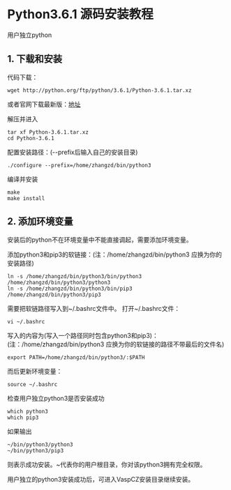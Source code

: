 # Python3.6.1 源码安装教程
用户独立python

## 1. 下载和安装
代码下载：
```angular2html
wget http://python.org/ftp/python/3.6.1/Python-3.6.1.tar.xz
```
或者官网下载最新版：[地址](https://www.python.org/downloads/source/)

解压并进入
```angular2html
tar xf Python-3.6.1.tar.xz
cd Python-3.6.1
```
配置安装路径：(--prefix后输入自己的安装目录)
```angular2html
./configure --prefix=/home/zhangzd/bin/python3
```
编译并安装
```angular2html
make
make install
```

## 2. 添加环境变量
安装后的python不在环境变量中不能直接调起，需要添加环境变量。

添加python3和pip3的软链接：(注：/home/zhangzd/bin/python3 应换为你的安装路径)
```angular2html
ln -s /home/zhangzd/bin/python3/bin/python3 /home/zhangzd/bin/python3/python3
ln -s /home/zhangzd/bin/python3/bin/pip3 /home/zhangzd/bin/python3/pip3
```
需要把软链路径写入到~/.bashrc文件中。
打开~/.bashrc文件：
```angular2html
vi ~/.bashrc
```
写入的内容为(写入一个路径同时包含python3和pip3)：(注：/home/zhangzd/bin/python3 应换为你的软链接的路径不带最后的文件名)
```angular2html
export PATH=/home/zhangzd/bin/python3/:$PATH
```
而后更新环境变量：
```angular2html
source ~/.bashrc
```
检查用户独立python3是否安装成功
```angular2html
which python3
which pip3
```
如果输出
```angular2html
~/bin/python3/python3
~/bin/python3/pip3
```
则表示成功安装。~代表你的用户根目录，你对该python3拥有完全权限。

用户独立的python3安装成功后，可进入VaspCZ安装目录继续安装。